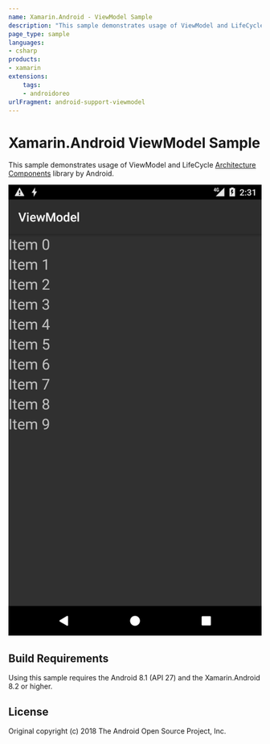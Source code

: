 ```yaml
---
name: Xamarin.Android - ViewModel Sample
description: "This sample demonstrates usage of ViewModel and LifeCycle Architecture Components library by Android (Android Oreo)"
page_type: sample
languages:
- csharp
products:
- xamarin
extensions:
    tags:
    - androidoreo
urlFragment: android-support-viewmodel
---
```

# Xamarin.Android ViewModel Sample

This sample demonstrates usage of ViewModel and LifeCycle [Architecture Components](https://developer.android.com/topic/libraries/architecture/index.html) library by Android.

![ViewModel Sample application screenshot](Screenshots/Home.png "ViewModel Sample application screenshot")

## Build Requirements

Using this sample requires the Android 8.1 (API 27) and the Xamarin.Android 8.2 or higher.

## License

Original copyright (c) 2018 The Android Open Source Project, Inc.
